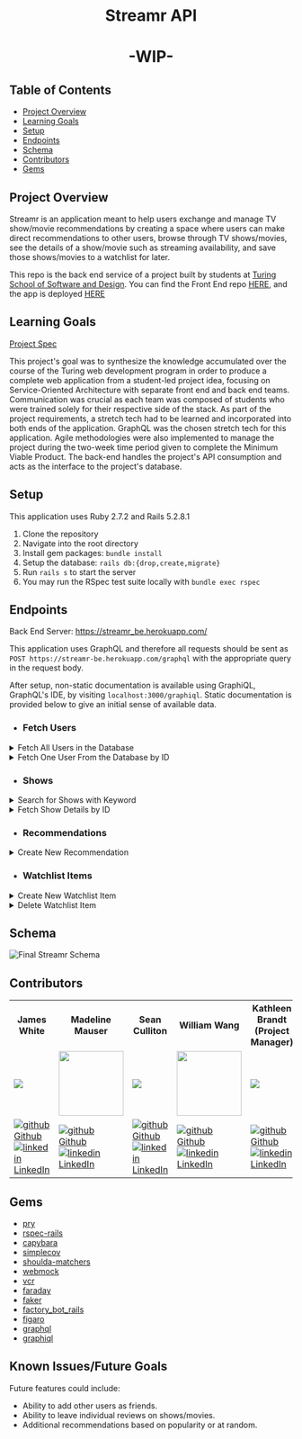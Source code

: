 <div align="center">
  <h1>Streamr API</h1>
  <h1>-WIP-</h1>
</div>

## Table of Contents
- [Project Overview](#project-overview)
- [Learning Goals](#learning-goals)
- [Setup](#setup)
- [Endpoints](#endpoints)
- [Schema](#schema)
- [Contributors](#contributors)
- [Gems](#gems)


## Project Overview
Streamr is an application meant to help users exchange and manage TV show/movie recommendations by creating a space where users can make direct recommendations to other users, browse through TV shows/movies, see the details of a show/movie such as streaming availability, and save those shows/movies to a watchlist for later.

This repo is the back end service of a project built by students at [Turing School of Software and Design](https://turing.edu/). You can find the Front End repo [HERE](https://github.com/streamr-turing/streamr-fe), and the app is deployed [HERE](https://main--frabjous-halva-33ef87.netlify.app/)



## Learning Goals
[Project Spec](https://mod4.turing.edu/projects/capstone/)

This project's goal was to synthesize the knowledge accumulated over the course of the Turing web development program in order to produce a complete web application from a student-led project idea, focusing on Service-Oriented Architecture with separate front end and back end teams. Communication was crucial as each team was composed of students who were trained solely for their respective side of the stack. As part of the project requirements, a stretch tech had to be learned and incorporated into both ends of the application. GraphQL was the chosen stretch tech for this application. Agile methodologies were also implemented to manage the project during the two-week time period given to complete the Minimum Viable Product.
The back-end handles the project's API consumption and acts as the interface to the project's database.

## Setup
This application uses Ruby 2.7.2 and Rails 5.2.8.1

1. Clone the repository
2. Navigate into the root directory
3. Install gem packages: `bundle install`
4. Setup the database: `rails db:{drop,create,migrate}`
6. Run `rails s` to start the server
7. You may run the RSpec test suite locally with `bundle exec rspec`

## Endpoints
Back End Server: https://streamr_be.herokuapp.com/

This application uses GraphQL and therefore all requests should be sent as `POST https://streamr-be.herokuapp.com/graphql` with the appropriate query in the request body. 

After setup, non-static documentation is available using GraphiQL, GraphQL's IDE, by visiting `localhost:3000/graphiql`. Static documentation is provided below to give an initial sense of available data.

- ### Fetch Users
<details close>
<summary>Fetch All Users in the Database</summary>
<br>
Request Body: <br>
  
```
  query {
    users {
        id
        username
        avatarUrl
    }
  }
```
  
JSON Response Example: 
```json 
  {
  "data": {
    "users": [
      {
        "id": "1",
        "username": "snoop_dogg",
        "avatarUrl": "https://cdn-icons-png.flaticon.com/512/3940/3940414.png"
      },
      {
        "id": "2",
        "username": "martha_stewart",
        "avatarUrl": "https://cdn-icons-png.flaticon.com/512/3940/3940448.png"
      },
      {...},
      {...}
    ]
  }
```
</details>

<details close>
<summary>Fetch One User From the Database by ID</summary>
<br>
Request Body: <br>
  
```
query {
	fetchUser (
  	id: 5
  )
  {
    id
    username
    avatarUrl
    watchlistItems {
      show {
        tmdbId
        title
        releaseYear
        posterUrl
        mediaType
      }
    }
    recommendations {
      id
      recommendeeId
      recommender {
        id
        username
        avatarUrl
      }
      show {
        tmdbId
        title
        releaseYear
        rating
        genres
        posterUrl
        mediaType
      }
      createdAt
    }
  }
}
```
  
JSON Response Example: 
```json 
 {
  "data": {
    "fetchUser": {
      "id": "5",
      "username": "the_burger_king",
      "avatarUrl": "https://cdn-icons-png.flaticon.com/512/3940/3940429.png",
      "watchlistItems": [
        {
          "show": {
            "tmdbId": 76331,
            "title": "Succession",
            "releaseYear": "2018",
            "posterUrl": "https://image.tmdb.org/t/p/w500/e2X32jUfJ2kb4QtNg3WCTnLyGxD.jpg",
            "mediaType": "tv"
          }
        },
        {..},
        {..}
      ],
      "recommendations": [
        {
          "id": "5",
          "recommendeeId": 5,
          "recommender": {
            "id": "4",
            "username": "sean_not_shaun",
            "avatarUrl": "https://cdn-icons-png.flaticon.com/512/3940/3940421.png"
          },
          "show": {
            "tmdbId": 4608,
            "title": "30 Rock",
            "releaseYear": "2006",
            "rating": 7.45,
            "genres": [
              "Comedy"
            ],
            "posterUrl": "https://image.tmdb.org/t/p/w500/k3RbNzPEPW0cmkfkn1xVCTk3Qde.jpg",
            "mediaType": "tv"
          },
          "createdAt": "2023-02-12T19:29:41Z"
        },
        {..},
        {..}
      ]
    }
  }
}
```
</details>

- ### Shows
<details close>

<summary>Search for Shows with Keyword</summary>
<br>
Request Body: <br>

```
  query {
    shows(
        query: "30 Rock"
    )
    {
        tmdbId
        title
        imageUrl
        yearCreated
        mediaType
        rating
        genres
    }
}
```

JSON Response Example: 
```json 
  {
  "data": {
    "shows": [
      {
        "tmdbId": 4608,
        "title": "30 Rock",
        "imageUrl": "https://image.tmdb.org/t/p/w500//k3RbNzPEPW0cmkfkn1xVCTk3Qde.jpg",
        "yearCreated": "2006-10-11",
        "mediaType": "tv",
        "rating": 7.45,
        "genres": [
          "Comedy"
        ]
      },
      {..},
      {..},
    ]
  }
```
</details>

<details close>

<summary>Fetch Show Details by ID</summary>
<br>
  Note: The argument `userId` is only required if the recommendedBy field is present in query <br>
Request Body: <br>

```
  query {
    showDetails(
        tmdbId: 4608
        userId: 1
      	mediaType: "tv"
    )
    {
        tmdbId
        title
        releaseYear
        streamingService {
          logoPath
          providerName
        }
        posterUrl
        genres
        rating
        summary
      	mediaType
        recommendedBy {
                id
                username
                avatarUrl
        }
    	 
    }
}
```

JSON Response Example: 
```json 
  {
  "data": {
    "showDetails": {
      "tmdbId": 4608,
      "title": "30 Rock",
      "releaseYear": "2006",
      "streamingService": [
        {
          "logoPath": "https://image.tmdb.org/t/p/w500/zxrVdFjIjLqkfnwyghnfywTn3Lh.jpg",
          "providerName": "Hulu"
        },
        {..},
        {..}
      ],
      "posterUrl": "https://image.tmdb.org/t/p/w500/k3RbNzPEPW0cmkfkn1xVCTk3Qde.jpg",
      "genres": [
        "Comedy"
      ],
      "rating": 7.45,
      "summary": "Liz Lemon, the head writer...",
      "mediaType": "tv",
      "recommendedBy": [
        {
          "id": "2",
          "username": "martha_stewart",
          "avatarUrl": "https://cdn-icons-png.flaticon.com/512/3940/3940448.png"
        },
        {..},
        {..}
      ]
    }
  }
}
```
</details>

- ### Recommendations
<details close>

<summary>Create New Recommendation</summary>
<br>
Request Body: <br>

```
  mutation {
    createRecommendation (
        tmdbId: 4608,
        recommenderId: 1,
        recommendeeId: 2,
        mediaType: "tv"
    )
    {
        id
        tmdbId
        recommenderId
        recommendeeId
    }
}
```

JSON Response Example: 
```json 
  {
  "data": {
    "createRecommendation": {
      "id": "30",
      "tmdbId": 4608,
      "recommenderId": 1,
      "recommendeeId": 2
    }
  }
}
```
</details>

- ### Watchlist Items
<details close>

<summary>Create New Watchlist Item</summary>
<br>
Request Body: <br>

```
  mutation {
    createWatchlistItem (
        tmdbId: 4608,
        userId: 1,
        mediaType: "tv"
    )
    {
        id
        tmdbId
        userId
    }
}
```

JSON Response Example: 
```json 
  {
  "data": {
    "createWatchlistItem": {
      "id": "83",
      "tmdbId": 4608,
      "userId": 1
    }
  }
}
```
</details>

<details close>

<summary>Delete Watchlist Item</summary>
<br>
Request Body: <br>

```
  mutation {
    deleteWatchlistItem (
        id: 83 )
    {
        id
    }
}
```

JSON Response Example: 
```json 
  {
  "data": {
    "deleteWatchlistItem": {
      "id": "83"
    }
  }
}
```
</details>


## Schema

![Final Streamr Schema](https://user-images.githubusercontent.com/108320490/219173283-e30c1d71-01e6-4d8b-b338-a4f64f6af29b.png)



## Contributors
<table>
  <tr>
    <th>James White</th>
    <th>Madeline Mauser</th>
    <th>Sean Culliton</th>
    <th>William Wang</th>
    <th>Kathleen Brandt<br>(Project Manager)</th>
  </tr>
  <tr>
    <td><img src="https://avatars.githubusercontent.com/u/108167041?s=120&v=4"></td>
    <td><img src="https://avatars.githubusercontent.com/u/106927896?width="200" height="115""></td>
    <td><img src="https://avatars.githubusercontent.com/u/108320490?s=120&v=4"></td>
    <td><img src="https://avatars.githubusercontent.com/u/110333328?width="200" height="115""></td>
    <td><img src="https://avatars.githubusercontent.com/u/96136707?s=120&v=4"></td>
  </tr>

  <tr>
    <td>
      <a href="https://github.com/James-E-White"  rel="nofollow noreferrer">
          <img src="https://i.stack.imgur.com/tskMh.png" alt="github"> Github
        </a><br>
      <a href="https://www.linkedin.com/in/james-ed-wh/" rel="nofollow noreferrer">
    <img src="https://i.stack.imgur.com/gVE0j.png" alt="linkedin"> LinkedIn
        </a>
    </td>
        <td>
       <a href="https://github.com/MadelineMauser" rel="nofollow noreferrer">
            <img src="https://i.stack.imgur.com/tskMh.png" alt="github"> Github
      </a><br>
        <a href="https://www.linkedin.com/in/madeline-mauser-644239245/" rel="nofollow noreferrer">
          <img src="https://i.stack.imgur.com/gVE0j.png" alt="linkedin"> LinkedIn
      </a>
    </td>
        <td>
       <a href="https://github.com/smculliton" rel="nofollow noreferrer">
          <img src="https://i.stack.imgur.com/tskMh.png" alt="github"> Github
      </a><br>
        <a href="https://www.linkedin.com/in/seanculliton" rel="nofollow noreferrer">
          <img src="https://i.stack.imgur.com/gVE0j.png" alt="linkedin"> LinkedIn
      </a>
    </td>
        <td>
       <a href="https://github.com/willjw2" rel="nofollow noreferrer">
            <img src="https://i.stack.imgur.com/tskMh.png" alt="github"> Github
      </a><br>
        <a href="https://www.linkedin.com/in/william-wang-814442240/" rel="nofollow noreferrer">
          <img src="https://i.stack.imgur.com/gVE0j.png" alt="linkedin"> LinkedIn
      </a>
    </td>
        <td>
       <a href="https://github.com/KatBrandt" rel="nofollow noreferrer">
            <img src="https://i.stack.imgur.com/tskMh.png" alt="github"> Github
      </a><br>
        <a href="https://www.linkedin.com/in/katbrandt/" rel="nofollow noreferrer">
          <img src="https://i.stack.imgur.com/gVE0j.png" alt="linkedin"> LinkedIn
      </a>
    </td>
    </tr>
    
</table>

## Gems
- [pry](https://github.com/pry/pry)
- [rspec-rails](https://github.com/rspec/rspec-rails)
- [capybara](https://github.com/teamcapybara/capybara)
- [simplecov](https://github.com/simplecov-ruby/simplecov)
- [shoulda-matchers](https://github.com/thoughtbot/shoulda-matchers)
- [webmock](https://github.com/bblimke/webmock)
- [vcr](https://github.com/vcr/vcr)
- [faraday](https://lostisland.github.io/faraday/usage/)
- [faker](https://github.com/vajradog/faker-rails)
- [factory_bot_rails](https://github.com/thoughtbot/factory_bot_rails)
- [figaro](https://github.com/laserlemon/figaro)
- [graphql](https://github.com/rmosolgo/graphql-ruby)
- [graphiql](https://github.com/rmosolgo/graphiql-rails)


## Known Issues/Future Goals
Future features could include:
- Ability to add other users as friends.
- Ability to leave individual reviews on shows/movies.
- Additional recommendations based on popularity or at random.


